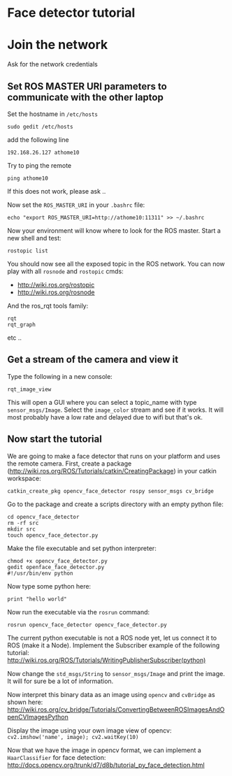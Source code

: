 # Face detector tutorial

# Join the network

Ask for the network credentials

## Set ROS MASTER URI parameters to communicate with the other laptop
Set the hostname in `/etc/hosts`

    sudo gedit /etc/hosts
    
add the following line

    192.168.26.127 athome10 
    
Try to ping the remote

    ping athome10
    
If this does not work, please ask ..

Now set the `ROS_MASTER_URI` in your `.bashrc` file:

    echo "export ROS_MASTER_URI=http://athome10:11311" >> ~/.bashrc
    
Now your environment will know where to look for the ROS master. Start a new shell and test:

    rostopic list
    
You should now see all the exposed topic in the ROS network. You can now play with all `rosnode` and `rostopic` cmds:

- http://wiki.ros.org/rostopic
- http://wiki.ros.org/rosnode

And the ros_rqt tools family:

    rqt
    rqt_graph
    
etc ..

## Get a stream of the camera and view it

Type the following in a new console:

    rqt_image_view
    
This will open a GUI where you can select a topic_name with type `sensor_msgs/Image`. Select the `image_color` stream and see if it works. It will most probably have a low rate and delayed due to wifi but that's ok.

## Now start the tutorial

We are going to make a face detector that runs on your platform and uses the remote camera. First, create a package (http://wiki.ros.org/ROS/Tutorials/catkin/CreatingPackage) in your catkin workspace:

    catkin_create_pkg opencv_face_detector rospy sensor_msgs cv_bridge
    
Go to the package and create a scripts directory with an empty python file:
    
    cd opencv_face_detector
    rm -rf src
    mkdir src
    touch opencv_face_detector.py
    
Make the file executable and set python interpreter:
    
    chmod +x opencv_face_detector.py
    gedit openface_face_detector.py
    #!/usr/bin/env python
    
Now type some python here:

    print "hello world"
    
Now run the executable via the `rosrun` command:

    rosrun opencv_face_detector opencv_face_detector.py

The current python executable is not a ROS node yet, let us connect it to ROS (make it a Node). Implement the Subscriber example of the following tutorial: http://wiki.ros.org/ROS/Tutorials/WritingPublisherSubscriber(python)

Now change the `std_msgs/String` to `sensor_msgs/Image` and print the image. It will for sure be a lot of information.

Now interpret this binary data as an image using `opencv` and `cvBridge` as shown here: http://wiki.ros.org/cv_bridge/Tutorials/ConvertingBetweenROSImagesAndOpenCVImagesPython

Display the image using your own image view of opencv: `cv2.imshow('name', image); cv2.waitKey(10)`

Now that we have the image in opencv format, we can implement a `HaarClassifier` for face detection: http://docs.opencv.org/trunk/d7/d8b/tutorial_py_face_detection.html
